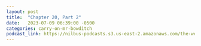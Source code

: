 ```yaml
---
layout: post
title:  "Chapter 20, Part 2"
date:   2023-07-09 06:39:00 -0500
categories: carry-on-mr-bowditch
podcast_link: https://nilbus-podcasts.s3.us-east-2.amazonaws.com/the-well-trained-mind/Carry%20On,%20Mr.%20Bowditch/Chapter%2020,%20Part%202.mp3
---
```

